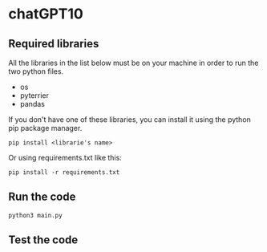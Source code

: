 # chatGPT10

## Required libraries

All the libraries in the list below must be on your machine in order to run the two python files.

- os
- pyterrier
- pandas

If you don't have one of these libraries, you can install it using the python pip package manager.

`pip install <librarie's name>`

Or using requirements.txt like this:

`pip install -r requirements.txt`

## Run the code

`python3 main.py`

## Test the code

